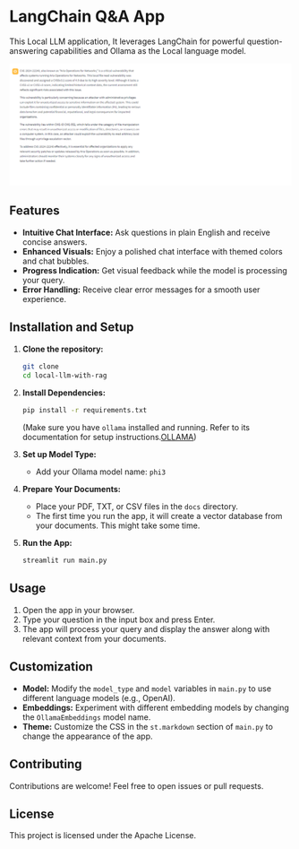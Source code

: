 # LangChain Q&A App

This Local LLM application, It leverages LangChain for powerful question-answering capabilities and Ollama as the Local language model.

![demo](https://github.com/strbbrn/local-llm-with-rag/blob/main/ragwithphi3outputs.png?raw=true)
## Features

*   **Intuitive Chat Interface:** Ask questions in plain English and receive concise answers.
*   **Enhanced Visuals:** Enjoy a polished chat interface with themed colors and chat bubbles.
*   **Progress Indication:** Get visual feedback while the model is processing your query.
*   **Error Handling:** Receive clear error messages for a smooth user experience.

## Installation and Setup

1.  **Clone the repository:**
    ```bash
    git clone 
    cd local-llm-with-rag
    ```

2.  **Install Dependencies:**
    ```bash
    pip install -r requirements.txt
    ```
    (Make sure you have `ollama` installed and running. Refer to its documentation for setup instructions.[OLLAMA](https://ollama.com/download))

3.  **Set up Model Type:**
    *   Add your Ollama model name: `phi3` 
    
4.  **Prepare Your Documents:**
    *   Place your PDF, TXT, or CSV files in the `docs` directory.
    *   The first time you run the app, it will create a vector database from your documents. This might take some time.

5.  **Run the App:**
    ```bash
    streamlit run main.py
    ```

## Usage

1.  Open the app in your browser.
2.  Type your question in the input box and press Enter.
3.  The app will process your query and display the answer along with relevant context from your documents.

## Customization

*   **Model:** Modify the `model_type` and `model` variables in `main.py` to use different language models (e.g., OpenAI).
*   **Embeddings:** Experiment with different embedding models by changing the `OllamaEmbeddings` model name.
*   **Theme:** Customize the CSS in the `st.markdown` section of `main.py` to change the appearance of the app.


## Contributing

Contributions are welcome! Feel free to open issues or pull requests.

## License

This project is licensed under the Apache License.
